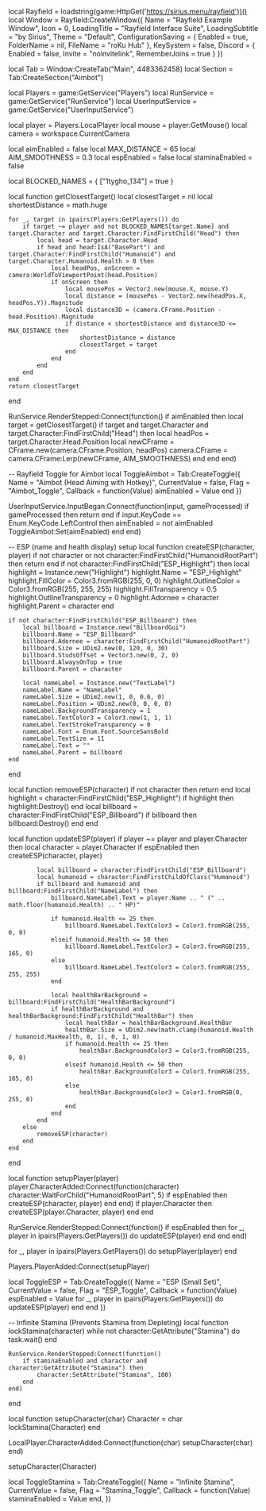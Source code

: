local Rayfield = loadstring(game:HttpGet('https://sirius.menu/rayfield'))()
local Window = Rayfield:CreateWindow({
    Name = "Rayfield Example Window",
    Icon = 0,
    LoadingTitle = "Rayfield Interface Suite",
    LoadingSubtitle = "by Sirius",
    Theme = "Default",
    ConfigurationSaving = {
        Enabled = true,
        FolderName = nil,
        FileName = "roKu Hub"
    },
    KeySystem = false,
    Discord = {
        Enabled = false,
        Invite = "noinvitelink",
        RememberJoins = true
    }
})

local Tab = Window:CreateTab("Main", 4483362458)
local Section = Tab:CreateSection("Aimbot")

local Players = game:GetService("Players")
local RunService = game:GetService("RunService")
local UserInputService = game:GetService("UserInputService")

local player = Players.LocalPlayer
local mouse = player:GetMouse()
local camera = workspace.CurrentCamera

local aimEnabled = false
local MAX_DISTANCE = 65
local AIM_SMOOTHNESS = 0.3
local espEnabled = false
local staminaEnabled = false

local BLOCKED_NAMES = {
    ["1tygho_134"] = true
}

local function getClosestTarget()
    local closestTarget = nil
    local shortestDistance = math.huge

    for _, target in ipairs(Players:GetPlayers()) do
        if target ~= player and not BLOCKED_NAMES[target.Name] and target.Character and target.Character:FindFirstChild("Head") then
            local head = target.Character.Head
            if head and head:IsA("BasePart") and target.Character:FindFirstChild("Humanoid") and target.Character.Humanoid.Health > 0 then
                local headPos, onScreen = camera:WorldToViewportPoint(head.Position)
                if onScreen then
                    local mousePos = Vector2.new(mouse.X, mouse.Y)
                    local distance = (mousePos - Vector2.new(headPos.X, headPos.Y)).Magnitude
                    local distance3D = (camera.CFrame.Position - head.Position).Magnitude
                    if distance < shortestDistance and distance3D <= MAX_DISTANCE then
                        shortestDistance = distance
                        closestTarget = target
                    end
                end
            end
        end
    end
    return closestTarget
end

RunService.RenderStepped:Connect(function()
    if aimEnabled then
        local target = getClosestTarget()
        if target and target.Character and target.Character:FindFirstChild("Head") then
            local headPos = target.Character.Head.Position
            local newCFrame = CFrame.new(camera.CFrame.Position, headPos)
            camera.CFrame = camera.CFrame:Lerp(newCFrame, AIM_SMOOTHNESS)
        end
    end
end)

-- Rayfield Toggle for Aimbot
local ToggleAimbot = Tab:CreateToggle({
    Name = "Aimbot (Head Aiming with Hotkey)",
    CurrentValue = false,
    Flag = "Aimbot_Toggle",
    Callback = function(Value)
        aimEnabled = Value
    end
})

UserInputService.InputBegan:Connect(function(input, gameProcessed)
    if gameProcessed then return end
    if input.KeyCode == Enum.KeyCode.LeftControl then
        aimEnabled = not aimEnabled
        ToggleAimbot:Set(aimEnabled)
    end
end)

-- ESP (name and health display) setup
local function createESP(character, player)
    if not character or not character:FindFirstChild("HumanoidRootPart") then return end
    if not character:FindFirstChild("ESP_Highlight") then
        local highlight = Instance.new("Highlight")
        highlight.Name = "ESP_Highlight"
        highlight.FillColor = Color3.fromRGB(255, 0, 0)
        highlight.OutlineColor = Color3.fromRGB(255, 255, 255)
        highlight.FillTransparency = 0.5
        highlight.OutlineTransparency = 0
        highlight.Adornee = character
        highlight.Parent = character
    end

    if not character:FindFirstChild("ESP_Billboard") then
        local billboard = Instance.new("BillboardGui")
        billboard.Name = "ESP_Billboard"
        billboard.Adornee = character:FindFirstChild("HumanoidRootPart")
        billboard.Size = UDim2.new(0, 120, 0, 30)
        billboard.StudsOffset = Vector3.new(0, 2, 0)
        billboard.AlwaysOnTop = true
        billboard.Parent = character

        local nameLabel = Instance.new("TextLabel")
        nameLabel.Name = "NameLabel"
        nameLabel.Size = UDim2.new(1, 0, 0.6, 0)
        nameLabel.Position = UDim2.new(0, 0, 0, 0)
        nameLabel.BackgroundTransparency = 1
        nameLabel.TextColor3 = Color3.new(1, 1, 1)
        nameLabel.TextStrokeTransparency = 0
        nameLabel.Font = Enum.Font.SourceSansBold
        nameLabel.TextSize = 11
        nameLabel.Text = ""
        nameLabel.Parent = billboard
    end
end

local function removeESP(character)
    if not character then return end
    local highlight = character:FindFirstChild("ESP_Highlight")
    if highlight then
        highlight:Destroy()
    end
    local billboard = character:FindFirstChild("ESP_Billboard")
    if billboard then
        billboard:Destroy()
    end
end

local function updateESP(player)
    if player ~= player and player.Character then
        local character = player.Character
        if espEnabled then
            createESP(character, player)

            local billboard = character:FindFirstChild("ESP_Billboard")
            local humanoid = character:FindFirstChildOfClass("Humanoid")
            if billboard and humanoid and billboard:FindFirstChild("NameLabel") then
                billboard.NameLabel.Text = player.Name .. " (" .. math.floor(humanoid.Health) .. " HP)"

                if humanoid.Health <= 25 then
                    billboard.NameLabel.TextColor3 = Color3.fromRGB(255, 0, 0)
                elseif humanoid.Health <= 50 then
                    billboard.NameLabel.TextColor3 = Color3.fromRGB(255, 165, 0)
                else
                    billboard.NameLabel.TextColor3 = Color3.fromRGB(255, 255, 255)
                end

                local healthBarBackground = billboard:FindFirstChild("HealthBarBackground")
                if healthBarBackground and healthBarBackground:FindFirstChild("HealthBar") then
                    local healthBar = healthBarBackground.HealthBar
                    healthBar.Size = UDim2.new(math.clamp(humanoid.Health / humanoid.MaxHealth, 0, 1), 0, 1, 0)
                    if humanoid.Health <= 25 then
                        healthBar.BackgroundColor3 = Color3.fromRGB(255, 0, 0)
                    elseif humanoid.Health <= 50 then
                        healthBar.BackgroundColor3 = Color3.fromRGB(255, 165, 0)
                    else
                        healthBar.BackgroundColor3 = Color3.fromRGB(0, 255, 0)
                    end
                end
            end
        else
            removeESP(character)
        end
    end
end

local function setupPlayer(player)
    player.CharacterAdded:Connect(function(character)
        character:WaitForChild("HumanoidRootPart", 5)
        if espEnabled then
            createESP(character, player)
        end
    end)
    if player.Character then
        createESP(player.Character, player)
    end
end

RunService.RenderStepped:Connect(function()
    if espEnabled then
        for _, player in ipairs(Players:GetPlayers()) do
            updateESP(player)
        end
    end
end)

for _, player in ipairs(Players:GetPlayers()) do
    setupPlayer(player)
end

Players.PlayerAdded:Connect(setupPlayer)

local ToggleESP = Tab:CreateToggle({
    Name = "ESP (Small Set)",
    CurrentValue = false,
    Flag = "ESP_Toggle",
    Callback = function(Value)
        espEnabled = Value
        for _, player in ipairs(Players:GetPlayers()) do
            updateESP(player)
        end
    end
})

-- Infinite Stamina (Prevents Stamina from Depleting)
local function lockStamina(character)
    while not character:GetAttribute("Stamina") do
        task.wait()
    end

    RunService.RenderStepped:Connect(function()
        if staminaEnabled and character and character:GetAttribute("Stamina") then
            character:SetAttribute("Stamina", 100)
        end
    end)
end

local function setupCharacter(char)
    Character = char
    lockStamina(Character)
end

LocalPlayer.CharacterAdded:Connect(function(char)
    setupCharacter(char)
end)

setupCharacter(Character)

local ToggleStamina = Tab:CreateToggle({
    Name = "Infinite Stamina",
    CurrentValue = false,
    Flag = "Stamina_Toggle",
    Callback = function(Value)
        staminaEnabled = Value
    end,
})
